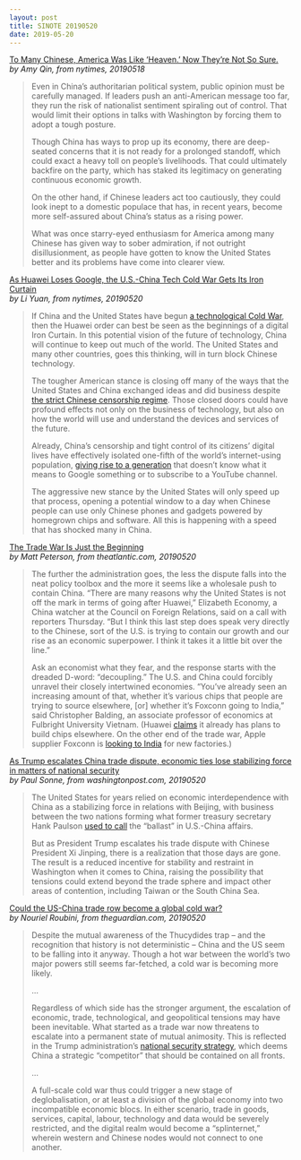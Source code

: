 ```yaml
---
layout: post
title: SINOTE 20190520
date: 2019-05-20
---
```


[To Many Chinese, America Was Like ‘Heaven.’ Now They’re Not So Sure.](https://www.nytimes.com/2019/05/18/world/asia/china-america-trade.html) <br> *by Amy Qin, from nytimes, 20190518*

> Even in China’s authoritarian political system, public opinion must be carefully managed. If leaders push an anti-American message too far, they run the risk of nationalist sentiment spiraling out of control. That would limit their options in talks with Washington by forcing them to adopt a tough posture.
>
> Though China has ways to prop up its economy, there are deep-seated concerns that it is not ready for a prolonged standoff, which could exact a heavy toll on people’s livelihoods. That could ultimately backfire on the party, which has staked its legitimacy on generating continuous economic growth.
>
> On the other hand, if Chinese leaders act too cautiously, they could look inept to a domestic populace that has, in recent years, become more self-assured about China’s status as a rising power.
>
> What was once starry-eyed enthusiasm for America among many Chinese has given way to sober admiration, if not outright disillusionment, as people have gotten to know the United States better and its problems have come into clearer view.

[As Huawei Loses Google, the U.S.-China Tech Cold War Gets Its Iron Curtain](https://www.nytimes.com/2019/05/20/business/huawei-trump-china-trade.html) <br> *by Li Yuan, from nytimes, 20190520*

> If China and the United States have begun [a technological Cold War](https://www.nytimes.com/2018/03/23/technology/trump-china-tariffs-tech-cold-war.html?module=inline), then the Huawei order can best be seen as the beginnings of a digital Iron Curtain. In this potential vision of the future of technology, China will continue to keep out much of the world. The United States and many other countries, goes this thinking, will in turn block Chinese technology.
>
> The tougher American stance is closing off many of the ways that the United States and China exchanged ideas and did business despite [the strict Chinese censorship regime](https://www.nytimes.com/topic/destination/internet-censorship-in-china?module=inline). Those closed doors could have profound effects not only on the business of technology, but also on how the world will use and understand the devices and services of the future. 
>
> Already, China’s censorship and tight control of its citizens’ digital lives have effectively isolated one-fifth of the world’s internet-using population, [giving rise to a generation](https://www.nytimes.com/2018/08/06/technology/china-generation-blocked-internet.html?module=inline) that doesn’t know what it means to Google something or to subscribe to a YouTube channel. 
>
> The aggressive new stance by the United States will only speed up that process, opening a potential window to a day when Chinese people can use only Chinese phones and gadgets powered by homegrown chips and software. All this is happening with a speed that has shocked many in China. 

[The Trade War Is Just the Beginning](https://www.theatlantic.com/politics/archive/2019/05/whats-next-us-china-trade-war/589852/) <br> *by Matt Peterson, from theatlantic.com, 20190520*

> The further the administration goes, the less the dispute falls into the neat policy toolbox and the more it seems like a wholesale push to contain China. “There are many reasons why the United States is not off the mark in terms of going after Huawei,” Elizabeth Economy, a China watcher at the Council on Foreign Relations, said on a call with reporters Thursday. “But I think this last step does speak very directly to the Chinese, sort of the U.S. is trying to contain our growth and our rise as an economic superpower. I think it takes it a little bit over the line.”
>
> Ask an economist what they fear, and the response starts with the dreaded D-word: “decoupling.” The U.S. and China could forcibly unravel their closely intertwined economies. “You’ve already seen an increasing amount of that, whether it’s various chips that people are trying to source elsewhere, [or] whether it’s Foxconn going to India,” said Christopher Balding, an associate professor of economics at Fulbright University Vietnam. (Huawei [claims](https://www.reuters.com/article/us-usa-trade-china-huawei-analysis/tall-chip-tale-huaweis-backup-plans-leave-experts-unconvinced-idUSKCN1SN0YN) it already has plans to build chips elsewhere. On the other end of the trade war, Apple supplier Foxconn is [looking to India](https://www.nytimes.com/2018/05/16/business/china-us-trade-disengage.html) for new factories.)

[As Trump escalates China trade dispute, economic ties lose stabilizing force in matters of national security](https://www.washingtonpost.com/world/national-security/as-trump-escalates-china-trade-dispute-economic-ties-lose-stabilizing-force-in-matters-of-national-security/2019/05/19/61d50abc-78da-11e9-ac17-284a66782c41_story.html) <br> *by Paul Sonne, from washingtonpost.com, 20190520*

> The United States for years relied on economic interdependence with China as a stabilizing force in relations with Beijing, with business between the two nations forming what former treasury secretary Hank Paulson [used to call](http://fortune.com/2015/11/16/hank-paulson-us-china-green-project/) the “ballast” in U.S.-China affairs.
>
> But as President Trump escalates his trade dispute with Chinese President Xi Jinping, there is a realization that those days are gone. The result is a reduced incentive for stability and restraint in Washington when it comes to China, raising the possibility that tensions could extend beyond the trade sphere and impact other areas of contention, including Taiwan or the South China Sea.  

[Could the US-China trade row become a global cold war?](https://www.theguardian.com/business/2019/may/20/us-china-trade-war-donald-trump-xi-jinping) <br> *by Nouriel Roubini, from theguardian.com, 20190520*

> Despite the mutual awareness of the Thucydides trap – and the recognition that history is not deterministic – China and the US seem to be falling into it anyway. Though a hot war between the world’s two major powers still seems far-fetched, a cold war is becoming more likely.
>
> ...
>
> Regardless of which side has the stronger argument, the escalation of economic, trade, technological, and geopolitical tensions may have been inevitable. What started as a trade war now threatens to escalate into a permanent state of mutual animosity. This is reflected in the Trump administration’s [national ](https://www.whitehouse.gov/wp-content/uploads/2017/12/NSS-Final-12-18-2017-0905.pdf)[security ](https://www.whitehouse.gov/wp-content/uploads/2017/12/NSS-Final-12-18-2017-0905.pdf)[strategy](https://www.whitehouse.gov/wp-content/uploads/2017/12/NSS-Final-12-18-2017-0905.pdf), which deems China a strategic “competitor” that should be contained on all fronts.
>
> ...
>
> A full-scale cold war thus could trigger a new stage of deglobalisation, or at least a division of the global economy into two incompatible economic blocs. In either scenario, trade in goods, services, capital, labour, technology and data would be severely restricted, and the digital realm would become a “splinternet,” wherein western and Chinese nodes would not connect to one another. 